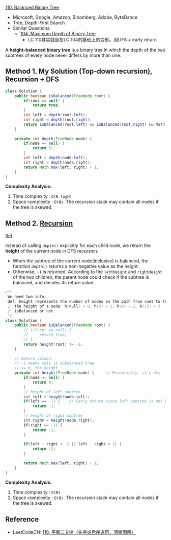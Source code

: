 [110. Balanced Binary Tree](https://leetcode.com/problems/balanced-binary-tree/)

* Microsoft, Google, Amazon, Bloomberg, Adobe, ByteDance
* Tree, Depth-First Search
* Similar Questions:
    * [104. Maximum Depth of Binary Tree](https://leetcode.com/problems/maximum-depth-of-binary-tree/)
        * LC 110其实就是在LC 104的基础上的变形。用DFS + early return

A **height-balanced binary tree** is a binary tree in which the depth of the two subtrees of every node never differs by more than one.


## Method 1. My Solution (Top-down recursion), Recursion + DFS
```java
class Solution {
    public boolean isBalanced(TreeNode root) {
        if(root == null) {
            return true;
        }
        int left = depth(root.left);
        int right = depth(root.right);
        return isBalanced(root.left) && isBalanced(root.right) && Math.abs(left - right) <= 1;
    }
    
    private int depth(TreeNode node) {
        if(node == null) {
            return 0;
        }
        int left = depth(node.left);
        int right = depth(node.right);
        return Math.max(left, right) + 1;
    }
}
```
**Complexity Analysis:**
1. Time complexity : `O(N logN)`
2. Space complexity : `O(N)`. The recursion stack may contain all nodes if the tree is skewed.


## Method 2. [Recursion](https://leetcode.com/problems/balanced-binary-tree/discuss/35686/Java-solution-based-on-height-check-left-and-right-node-in-every-recursion-to-avoid-further-useless-search)
[Ref](https://leetcode.com/problems/balanced-binary-tree/discuss/35691/The-bottom-up-O(N)-solution-would-be-better)

Instead of calling `depth()` explicitly for each child node, we return the **height** of the current node in DFS recursion.
* When the subtree of the current node(inclusive) is balanced, the function `depth()` returns a non-negative value as the height. 
* Otherwise, `-1` is returned.
According to the `leftHeight` and `rightHeight` of the two children, the parent node could check if the subtree is balanced, and decides its return value.

```Java
/**
 We need two info:
 def: height represents the number of nodes on the path from root to the current node
 1. the height of a node: h(null) = 0, h(3) = 1, h(9) = 2, h(15) = 3
 2. isBalanced or not
 */
class Solution {
    public boolean isBalanced(TreeNode root) {
        // if(root == null) {
        //     return true;
        // }
        return height(root) != -1;
    }
    
    // Return values:
    // -1 means this is unbalanced tree
    // >= 0, the height
    private int height(TreeNode node) {     // Essentially, it's dfs
        if(node == null) {
            return 0;
        }
        // height of left subtree
        int left = height(node.left);
        if(left == -1) {    // Early return since left subtree is not balanced
            return -1;
        }
        // height of right subtree
        int right = height(node.right);
        if(right == -1) {
            return -1;
        }
        
        if(left - right < -1 || left - right > 1) {
            return -1;
        }
        
        return Math.max(left, right) + 1;
    }
}
```
**Complexity Analysis:**
1. Time complexity : `O(N)`
2. Space complexity : `O(N)`. The recursion stack may contain all nodes if the tree is skewed.


## Reference
* LeetCodeCN: [110. 平衡二叉树（先序或后序遍历，清晰图解）](https://leetcode.cn/problems/balanced-binary-tree/solutions/8737/balanced-binary-tree-di-gui-fang-fa-by-jin40789108/)